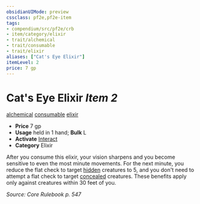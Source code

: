 ```yaml
---
obsidianUIMode: preview
cssclass: pf2e,pf2e-item
tags:
- compendium/src/pf2e/crb
- item/category/elixir
- trait/alchemical
- trait/consumable
- trait/elixir
aliases: ["Cat's Eye Elixir"]
itemLevel: 2
price: 7 gp
---
```

# Cat's Eye Elixir *Item 2*  
[alchemical](../../../rules/traits/alchemical.md)  [consumable](../../../rules/traits/consumable.md)  [elixir](../../../rules/traits/elixir.md)  

- **Price** 7 gp
- **Usage** held in 1 hand; **Bulk** L
- **Activate** [Interact](../../../rules/actions/interact.md)
- **Category** Elixir

After you consume this elixir, your vision sharpens and you become sensitive to even the most minute movements. For the next minute, you reduce the flat check to target [hidden](../../../rules/conditions.md#Hidden) creatures to 5, and you don't need to attempt a flat check to target [concealed](../../../rules/conditions.md#Concealed) creatures. These benefits apply only against creatures within 30 feet of you.

*Source: Core Rulebook p. 547*